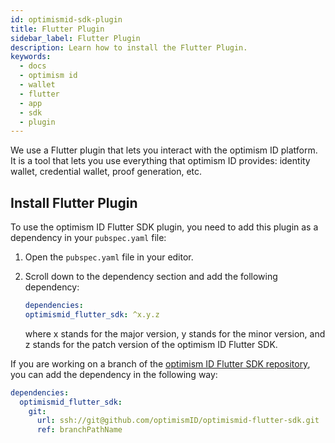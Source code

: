 ```yaml
---
id: optimismid-sdk-plugin
title: Flutter Plugin
sidebar_label: Flutter Plugin
description: Learn how to install the Flutter Plugin.
keywords:
  - docs
  - optimism id
  - wallet
  - flutter
  - app
  - sdk
  - plugin
---
```


We use a Flutter plugin that lets you interact with the optimism ID platform. It is a tool that lets you use everything that optimism ID provides: identity wallet, credential wallet, proof generation, etc.

## Install Flutter Plugin

To use the optimism ID Flutter SDK plugin, you need to add this plugin as a dependency in your `pubspec.yaml` file:

1. Open the `pubspec.yaml` file in your editor.
2. Scroll down to the dependency section and add the following dependency:

   ```yaml
   dependencies:
   optimismid_flutter_sdk: ^x.y.z
   ```

   where x stands for the major version, y stands for the minor version, and z stands for the patch version of the optimism ID Flutter SDK.

If you are working on a branch of the [optimism ID Flutter SDK repository](https://github.com/optimismID/optimismid-flutter-sdk.git), you can add the dependency in the following way:

```yaml
dependencies:
  optimismid_flutter_sdk:
    git:
      url: ssh://git@github.com/optimismID/optimismid-flutter-sdk.git
      ref: branchPathName
```
